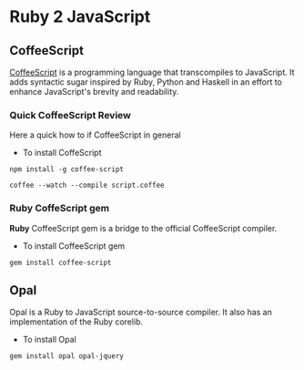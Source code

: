 # Ruby 2 JavaScript



## CoffeeScript
[CoffeeScript][1] is a programming language that transcompiles to JavaScript. It adds syntactic sugar inspired by Ruby, Python and Haskell in an effort to enhance JavaScript's brevity and readability.
 

### Quick CoffeeScript Review 

Here a quick how to if CoffeeScript in general 

- To install CoffeScript 
```
npm install -g coffee-script
```


```
coffee --watch --compile script.coffee 
```

### Ruby CoffeScript gem 
**Ruby** CoffeeScript gem is a bridge to the official CoffeeScript compiler. 

- To install CoffeeScript gem
```
gem install coffee-script
```







## Opal 
Opal is a Ruby to JavaScript source-to-source compiler. It also has an implementation of the Ruby corelib.

- To install Opal
```
gem install opal opal-jquery
```





<br><br><br>
---
[1]: http://coffeescript.org
[5]: http://js2.coffee/